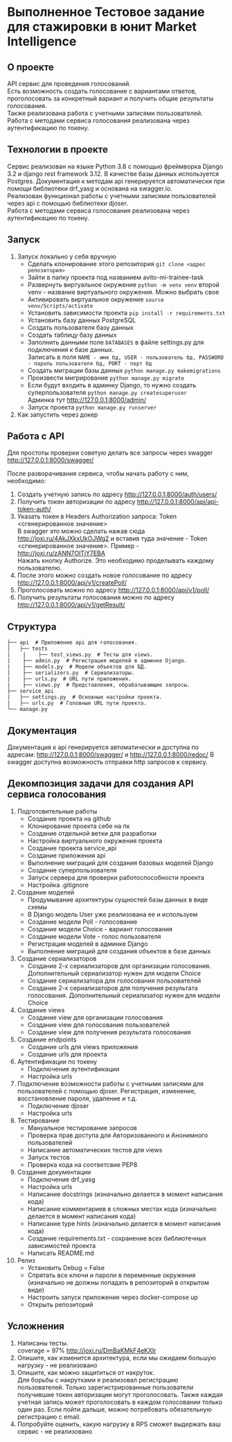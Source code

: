 # Выполненное Тестовое задание для стажировки в юнит Market Intelligence
## О проекте
API сервис для проведения голосований.  
Есть возможность создать голосование с вариантами ответов, проголосовать за конкретный вариант и 
получить общие результаты голосования.  
Также реализована работа с учетными записями пользователей.  
Работа с методами сервиса голосования реализована через аутентификацию по токену.
## Технологии в проекте
Сервис реализован на языке Python 3.8 с помощью фреймворка Django 3.2 и django rest framework 3.12. В качестве базы данных используется Postgres.
Документация к методам api генерируется автоматически при помощи библиотеки drf_yasg и основана на swagger.io.  
Реализован функционал работы с учетными записями пользователей через api с помощью библиотеки djoser.  
Работа с методами сервиса голосования реализована через аутентификацию по токену.
## Запуск
1. Запуск локально у себя вручную  
   * Сделать клонирование этого репозитория ```git clone <адрес репозитория>```
   * Зайти в папку проекта под названием avito-mi-trainee-task
   * Развернуть виртуальное окружение ```python -m venv venv``` второй venv - название виртуального окружения. Можно выбрать свое
   * Активировать виртуальное окружение ```source venv/Scripts/activate```
   * Установить зависимости проекта ```pip install -r requirements.txt```
   * Установить базу данных PostgreSQL
   * Создать пользователя базу данных
   * Создать таблицу базу данных
   * Заполнить данными поле ```DATABASES``` в файле settings.py для подключения к базе данных.  
   Записать в поля ```NAME - имя бд, USER - пользователь бд, PASSWORD - пароль пользователя бд, PORT - порт бд```
   * Создать миграции базы данных ```python manage.py makemigrations```
   * Произвести мигрирование ```python manage.py migrate```
   * Если будут входить в админку Django, то нужно создать суперпользователя ```python manage.py createsuperuser```  
   Админка тут http://127.0.0.1:8000/admin/
   * Запуск проекта ```python manage.py runserver```
2. Как запустить через докер  

## Работа с API
Для простоты проверки советую делать все запросы через swagger http://127.0.0.1:8000/swagger/  

После разворачивания сервиса, чтобы начать работу с ним, необходимо:  
1. Создать учетную запись по адресу http://127.0.0.1:8000/auth/users/  
2. Получить токен авторизации по адресу http://127.0.0.1:8000/api/api-token-auth/
3. Указать токен в Headers Authorization запроса: Token <сгенерированное значение>  
В swagger это можно сделать нажав сюда http://joxi.ru/4AkJXkxUkOJWg2 и вставив туда значение - Token <сгенерированное значение>. Пример - http://joxi.ru/zANN7OlTjY7EBA  
Нажать кнопку Authorize.
Это необходимо проделывать каждому пользователю.
4. После этого можно создать новое голосование по адресу http://127.0.0.1:8000/api/v1/createPoll/
5. Проголосовать можно по адресу http://127.0.0.1:8000/api/v1/poll/
6. Получить результаты голосования можно по адресу http://127.0.0.1:8000/api/v1/getResult/
## Структура
```
├── api  # Приложение api для голосования.
│   ├── tests
|	 |	  ├── test_views.py  # Тесты для views.
|	 ├── admin.py  # Регистрация моделей в админке Django.
|	 ├── models.py  # Модели объектов для БД.
|	 ├── serializers.py  # Сериализаторы.
|	 ├── urls.py  # URL пути приложения.
|	 ├── views.py  # Представления, обрабатывающие запросы.
├── service_api
|   ├── settings.py  # Основные настройки проекта.
|   ├── urls.py  # Головные URL пути проекта.
└── manage.py
```
## Документация
Документация к api генерируется автоматически и доступна по адресам: http://127.0.0.1:8000/swagger/ и http://127.0.0.1:8000/redoc/
В swagger доступна возможность отправки http запросов к сервису.
## Декомпозиция задачи для создания API сервиса голосования
1. Подготовительные работы
    * Создание проекта на github
    * Клонирование проекта себе на пк
    * Создание отдельной ветки для разработки
    * Настройка виртуального окружения проекта
    * Создание проекта service_api
    * Создание приложения api
    * Выполнение миграций для создания базовых моделей Django
    * Создание суперпользователя
    * Запуск сервера для проверки работоспособности проекта
    * Настройка .gitignore
2. Создание моделей
    * Продумывание архитектуры сущностей базы данных в виде схемы
    * В Django модель User уже реализована ее и используем
    * Создание модели Poll - голосование
    * Создание модели Сhoice - вариант голосования
    * Создание модели Vote - голос пользователя
    * Регистрация моделей в админке Django
    * Выполнение миграций для создания объектов в базе данных
3. Создание сериализаторов
    * Создание 2-х сериализаторов для организации голосования. Дополнительный сериализатор нужен для модели Choice
    * Создание сериализатора для голосования пользователей
    * Создание 2-х сериализаторов для получения результата голосования. Дополнительный сериализатор нужен для модели Choice
4. Создание views
    * Создание view для организации голосования
    * Создание view для голосования пользователей
    * Создание view для получения результата голосования
5. Создание endpoints
    * Создание urls для views приложения
    * Создание urls для проекта
6. Аутентификации по токену
    * Подключение аутентификации
    * Настройка urls
7. Подключение возможности работы с учетными записями для пользователей c помощью djoser. Регистрация, изменение, восстановление пароля, удаление и т.д.
    * Подключение djoser
    * Настройка urls
8. Тестирование
    * Мануальное тестирование запросов
    * Проверка прав доступа для Авторизованного и Анонимного пользователей
    * Написание автоматических тестов для views
    * Запуск тестов
    * Проверка кода на соответсвие PEP8
12. Создание документации
    * Подключение drf_yasg
    * Настройка urls
    * Написание docstrings (изначально делается в момент написания кода)
    * Написание комментариев в сложных местах кода (изначально делается в момент написания кода)
    * Написание type hints (изначально делается в момент написания кода)
    * Создание requirements.txt - сохранение всех библиотечных зависимостей проекта
    * Написать README.md
13. Релиз
    * Установить Debug = False
    * Спрятать все ключи и пароли в переменные окружения (изначально не должны попадать в репозиторий в открытом виде)
    * Настроить запуск приложения через docker-compose up
    * Открыть репозиторий
## Усложнения
1. Написаны тесты.  
coverage = 97% http://joxi.ru/DmBaKMkF4eKXlr
3. Опишите, как изменится архитектура, если мы ожидаем большую нагрузку - не реализовано
4. Опишите, как можно защититься от накруток.  
Для борьбы с накрутками я реализовал регистрацию пользователей. Только зарегистрированные пользователи получившие токен авторизации могут проголосовать. Также каждая учетная запись может проголосовать в каждом голосовании только один раз. Если пойти дальше, можно потребовать обязательную регистрацию с email.
5. Попробуйте оценить, какую нагрузку в RPS сможет выдержать ваш сервис - не реализовано
